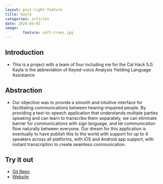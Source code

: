 ```yaml
---
layout: post-light-feature
title: Kayla
categories: articles
date: 2020-04-03
image: 
        feature: soft-trees.jpg
---
```


## Introduction
- This is a project with a team of four including me for the Cal Hack 5.0. Kayla is the abbreviation of Keyed-voice Analysis Yielding Language Assistance

## Abstraction
- Our objective was to provide a smooth and intuitive interface for facilitating communications between hearing-impaired people. By providing a text-to-speech application that understands multiple parties speaking and can learn to transcribe them separately, we can eliminate barrier for communications with sign language, and let communication flow naturally between everyone. Our dream for this application is eventually to have publish this to the world with support for up to 4 speakers across all platforms, with iOS and Android app support, with instant transcription to create seamless communication. 

## Try it out
- [Git Repo](https://github.com/QuantumJack/kayla)
- [Website](https://calhacks-kayla.netlify.com)
